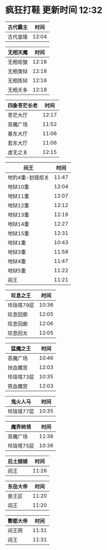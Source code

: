# 疯狂打鞋 更新时间 12:32

| 古代霸主   | 时间    |
|--------|-------|
| 古代皇陵 | 12:04 |

| 无相天魔   | 时间    |
|--------|-------|
| 无相炬狼 | 12:18 |
| 无相类狱 | 12:18 |
| 无相炼狱 | 12:18 |
| 无相夭多 | 12:18 |

| 四象苍茫长老   | 时间    |
|--------|-------|
| 苍茫大厅 | 12:17 |
| 恶魔广场 | 11:52 |
| 基东大厅 | 11:06 |
| 若东大厅 | 11:06 |
| 虚无之关 | 12:15 |

| 间王   | 时间    |
|--------|-------|
| 地钓4重-划镜炬关 | 11:47 |
| 地狱10重 | 12:04 |
| 地狱11重 | 12:07 |
| 地狱12重 | 12:12 |
| 地狱13重 | 12:19 |
| 地狱14重 | 12:27 |
| 地狱15重 | 12:31 |
| 地狱1重 | 10:43 |
| 地狱3重 | 11:58 |
| 地狱4重 | 11:47 |
| 地狱5重 | 11:22 |
| 阎王 | 11:21 |

| 叹息之王   | 时间    |
|--------|-------|
| 玲珑塔79层 | 10:36 |
| 叹息回廓 | 12:05 |
| 叹息回廊 | 12:06 |
| 叹息回太 | 12:05 |

| 猛魔之王   | 时间    |
|--------|-------|
| 恶魔广场 | 10:46 |
| 扶血魔宫 | 12:03 |
| 玲珑塔73层 | 10:35 |
| 铁血魔宫 | 12:03 |

| 鬼火人马   | 时间    |
|--------|-------|
| 玲珑塔77层 | 10:35 |

| 魔界统领   | 时间    |
|--------|-------|
| 恶魔广场 | 11:38 |
| 玲珑塔75层 | 10:36 |

| 后土娘娘   | 时间    |
|--------|-------|
| 阎王 | 11:26 |

| 东岳大帝   | 时间    |
|--------|-------|
| 册王区 | 11:20 |
| 阎王 | 11:20 |

| 酆都大帝   | 时间    |
|--------|-------|
| 间王网 | 11:31 |
| 阎王 | 11:31 |